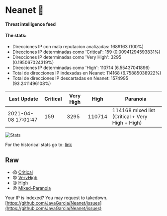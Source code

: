 # Neanet :hocho:
#### Threat intelligence feed
#### The stats:

- Direcciones IP con mala reputacion analizadas: 1689163 (100%)
- Direcciones IP determinadas como 'Critical':  159 (0.00941294593831%)
- Direcciones IP determinadas como 'Very High':  3295 (0.195067024319%)
- Direcciones IP determinadas como 'High':  110714 (6.55437041896)
- Total de direcciones IP indexadas en Neanet:  114168 (6.75885038922%)
- Total de direcciones IP descartadas en Neanet:  1574995 (93.2411496108%)

| Last Update | Critical | Very High | High | Paranoia |
| --- | --- | --- | --- | --- |
| 2021-04-08 17:01:47 | 159 | 3295 | 110714 | 114168 mixed list (Critical + Very High + High)|

![Stats](https://docs.google.com/spreadsheets/d/e/2PACX-1vSnaNMIXVabIpDJjufMlzH7poXnshF3mgd8Is1g9ytUEzVsP5my4Trn8f-xkoLLQ38xpL3HtmUexLo6/pubchart?oid=501124687&format=image)

For the historical stats go to: [link](/stats.csv)
## Raw
- :scream: [Critical](https://raw.githubusercontent.com/JavaGarcia/Neanet/master/blacklists/neanet_critical.txt)
- :fearful: [VeryHigh](https://raw.githubusercontent.com/JavaGarcia/Neanet/master/blacklists/neanet_veryHigh.txtt)
- :frowning: [High](https://raw.githubusercontent.com/JavaGarcia/Neanet/master/blacklists/neanet_high.txt)
- :dizzy_face: [Mixed-Paranoia](https://raw.githubusercontent.com/JavaGarcia/Neanet/master/blacklists/neanet_all.txt)


Your IP is indexed? You may request to takedown. [https://github.com/JavaGarcia/Neanet/issues](https://github.com/JavaGarcia/Neanet/issues)







































































































































































































































































































































































































































































































































































































































































































































































































































































































































































































































































































































































































































































































































































































































































































































































































































































































































































































































































































































































































































































































































































































































































































































































































































































































































































































































































































































































































































































































































































































































































































































































































































































































































































































































































































































































































































































































































































































































































































































































































































































































































































































































































































































































































































































































































































































































































































































































































































































































































































































































































































































































































































































































































































































































































































































































































































































